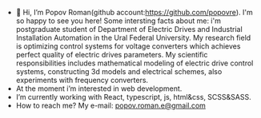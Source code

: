 - 👋 Hi, I’m Popov Roman(github account:https://github.com/popovre). I'm so happy to see you here! Some intersting facts about me: i'm postgraduate student of Department of Electric Drives and Industrial Installation Automation in the Ural Federal University. My research field is optimizing control systems for voltage converters which achieves perfect quality of electric drives parameters. My scientific responsibilities includes mathematical modeling of electric drive control systems, constructing 3d models and electrical schemes, also experiments with frequency converters.
-  At the moment i’m interested in web development. 
-  I’m currently working with React, typescript, js, html&css, SCSS&SASS.
-  How to reach me? My e-mail: popov.roman.e@gmail.com
  
